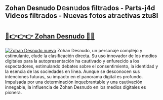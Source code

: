 ## Zohan Desnudo D𝚎sn𝚞dos filtr𝚊dos - Parts-j4d Vid𝚎os filtr𝚊dos - N𝚞evas f𝚘tos atr𝚊ctivas ztu8I

# <h2><a href="http://mb7zft.tromn.icu/?c=Zohan+Desnudo">🔗👉👉👉 Zohan Desnudo 🔗🔗</a></h2>

[![Zohan Desnudo nuevo](https://i.imgur.com/pEAQMta.gif)](http://mb7zft.tromn.icu/?c=Zohan+Desnudo)
Zohan Desnudo, un personaje complejo y estimulante, elude la clasificación directa. Su uso innovador de los medios digitales para la autopresentación ha cautivado y enfurecido a los espectadores, estimulando debates sobre el consentimiento, la identidad y la esencia de las sociedades en línea. Aunque se desconocen sus intenciones futuras, su impacto en el panorama digital es profundo. Impulsada por una determinación inquebrantable y una cautivación innegable, la influencia de Zohan Desnudo en los medios digitales es pionera.
